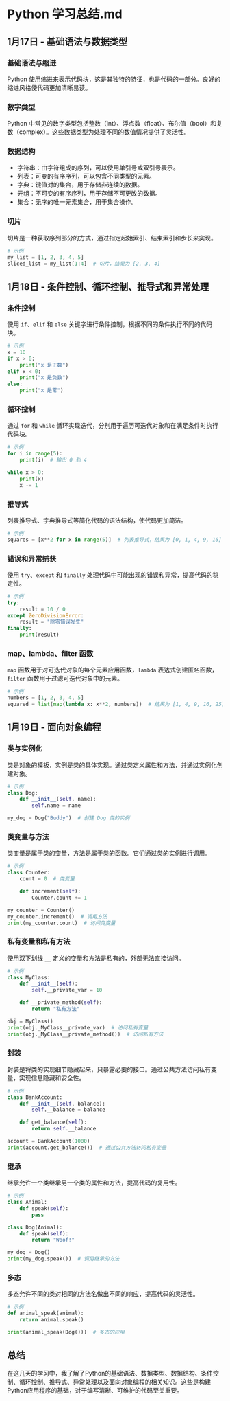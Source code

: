# Python 学习总结.md

## 1月17日 - 基础语法与数据类型

### 基础语法与缩进
Python 使用缩进来表示代码块，这是其独特的特征，也是代码的一部分。良好的缩进风格使代码更加清晰易读。

### 数字类型
Python 中常见的数字类型包括整数（int）、浮点数（float）、布尔值（bool）和复数（complex）。这些数据类型为处理不同的数值情况提供了灵活性。

### 数据结构
- 字符串：由字符组成的序列，可以使用单引号或双引号表示。
- 列表：可变的有序序列，可以包含不同类型的元素。
- 字典：键值对的集合，用于存储非连续的数据。
- 元组：不可变的有序序列，用于存储不可更改的数据。
- 集合：无序的唯一元素集合，用于集合操作。

### 切片
切片是一种获取序列部分的方式，通过指定起始索引、结束索引和步长来实现。

```python
# 示例
my_list = [1, 2, 3, 4, 5]
sliced_list = my_list[1:4]  # 切片，结果为 [2, 3, 4]
```

## 1月18日 - 条件控制、循环控制、推导式和异常处理

### 条件控制
使用 `if`、`elif` 和 `else` 关键字进行条件控制，根据不同的条件执行不同的代码块。

```python
# 示例
x = 10
if x > 0:
    print("x 是正数")
elif x < 0:
    print("x 是负数")
else:
    print("x 是零")
```

### 循环控制
通过 `for` 和 `while` 循环实现迭代，分别用于遍历可迭代对象和在满足条件时执行代码块。

```python
# 示例
for i in range(5):
    print(i)  # 输出 0 到 4

while x > 0:
    print(x)
    x -= 1
```

### 推导式
列表推导式、字典推导式等简化代码的语法结构，使代码更加简洁。

```python
# 示例
squares = [x**2 for x in range(5)]  # 列表推导式，结果为 [0, 1, 4, 9, 16]
```

### 错误和异常捕获
使用 `try`、`except` 和 `finally` 处理代码中可能出现的错误和异常，提高代码的稳定性。

```python
# 示例
try:
    result = 10 / 0
except ZeroDivisionError:
    result = "除零错误发生"
finally:
    print(result)
```

### map、lambda、filter 函数
`map` 函数用于对可迭代对象的每个元素应用函数，`lambda` 表达式创建匿名函数，`filter` 函数用于过滤可迭代对象中的元素。

```python
# 示例
numbers = [1, 2, 3, 4, 5]
squared = list(map(lambda x: x**2, numbers))  # 结果为 [1, 4, 9, 16, 25]
```

## 1月19日 - 面向对象编程

### 类与实例化
类是对象的模板，实例是类的具体实现。通过类定义属性和方法，并通过实例化创建对象。

```python
# 示例
class Dog:
    def __init__(self, name):
        self.name = name

my_dog = Dog("Buddy")  # 创建 Dog 类的实例
```

### 类变量与方法
类变量是属于类的变量，方法是属于类的函数。它们通过类的实例进行调用。

```python
# 示例
class Counter:
    count = 0  # 类变量

    def increment(self):
        Counter.count += 1

my_counter = Counter()
my_counter.increment()  # 调用方法
print(my_counter.count)  # 访问类变量
```

### 私有变量和私有方法
使用双下划线 `__` 定义的变量和方法是私有的，外部无法直接访问。

```python
# 示例
class MyClass:
    def __init__(self):
        self.__private_var = 10

    def __private_method(self):
        return "私有方法"

obj = MyClass()
print(obj._MyClass__private_var)  # 访问私有变量
print(obj._MyClass__private_method())  # 访问私有方法
```

### 封装
封装是将类的实现细节隐藏起来，只暴露必要的接口。通过公共方法访问私有变量，实现信息隐藏和安全性。

```python
# 示例
class BankAccount:
    def __init__(self, balance):
        self.__balance = balance

    def get_balance(self):
        return self.__balance

account = BankAccount(1000)
print(account.get_balance())  # 通过公共方法访问私有变量
```

### 继承
继承允许一个类继承另一个类的属性和方法，提高代码的复用性。

```python
# 示例
class Animal:
    def speak(self):
        pass

class Dog(Animal):
    def speak(self):
        return "Woof!"

my_dog = Dog()
print(my_dog.speak())  # 调用继承的方法
```

### 多态
多态允许不同的类对相同的方法名做出不同的响应，提高代码的灵活性。

```python
# 示例
def animal_speak(animal):
    return animal.speak()

print(animal_speak(Dog()))  # 多态的应用
```

## 总结

在这几天的学习中，我了解了Python的基础语法、数据类型、数据结构、条件控制、循环控制、推导式、异常处理以及面向对象编程的相关知识。这些是构建Python应用程序的基础，对于编写清晰、可维护的代码至关重要。
